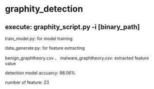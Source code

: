 # graphity_detection

execute: 
graphity_script.py -i [binary_path]
----------------------------------------------
train_model.py: for model training

data_generate.py: for feature extracting

benign_graphtheory.csv 、 malware_graphtheory.csv: extracted feature value

detection model accuarcy: 98.06%

number of feature: 23
